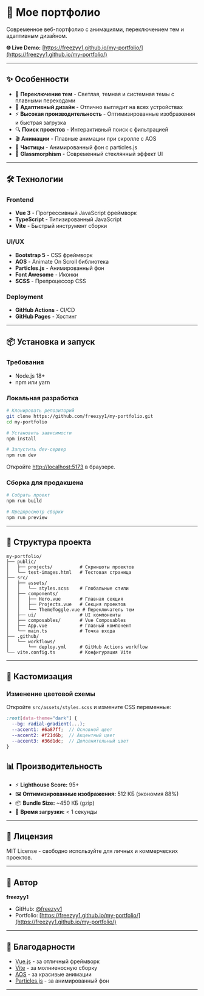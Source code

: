 # 🚀 Мое портфолио

Современное веб-портфолио с анимациями, переключением тем и адаптивным дизайном.

**🌐 Live Demo:** [https://freezyy1.github.io/my-portfolio/](https://freezyy1.github.io/my-portfolio/)

---

## ✨ Особенности

- 🎨 **Переключение тем** - Светлая, темная и системная темы с плавными переходами
- 📱 **Адаптивный дизайн** - Отлично выглядит на всех устройствах
- ⚡ **Высокая производительность** - Оптимизированные изображения и быстрая загрузка
- 🔍 **Поиск проектов** - Интерактивный поиск с фильтрацией
- 🎬 **Анимации** - Плавные анимации при скролле с AOS
- 🌟 **Частицы** - Анимированный фон с particles.js
- 💎 **Glassmorphism** - Современный стеклянный эффект UI

---

## 🛠️ Технологии

### Frontend
- **Vue 3** - Прогрессивный JavaScript фреймворк
- **TypeScript** - Типизированный JavaScript
- **Vite** - Быстрый инструмент сборки

### UI/UX
- **Bootstrap 5** - CSS фреймворк
- **AOS** - Animate On Scroll библиотека
- **Particles.js** - Анимированный фон
- **Font Awesome** - Иконки
- **SCSS** - Препроцессор CSS

### Deployment
- **GitHub Actions** - CI/CD
- **GitHub Pages** - Хостинг

---

## 📦 Установка и запуск

### Требования
- Node.js 18+
- npm или yarn

### Локальная разработка

```bash
# Клонировать репозиторий
git clone https://github.com/freezyy1/my-portfolio.git
cd my-portfolio

# Установить зависимости
npm install

# Запустить dev-сервер
npm run dev
```

Откройте [http://localhost:5173](http://localhost:5173) в браузере.

### Сборка для продакшена

```bash
# Собрать проект
npm run build

# Предпросмотр сборки
npm run preview
```

---

## 📂 Структура проекта

```
my-portfolio/
├── public/
│   ├── projects/          # Скриншоты проектов
│   └── test-images.html   # Тестовая страница
├── src/
│   ├── assets/
│   │   └── styles.scss    # Глобальные стили
│   ├── components/
│   │   ├── Hero.vue       # Главная секция
│   │   ├── Projects.vue   # Секция проектов
│   │   └── ThemeToggle.vue # Переключатель тем
│   ├── ui/                # UI компоненты
│   ├── composables/       # Vue Composables
│   ├── App.vue            # Главный компонент
│   └── main.ts            # Точка входа
├── .github/
│   └── workflows/
│       └── deploy.yml     # GitHub Actions workflow
└── vite.config.ts         # Конфигурация Vite
```

---

## 🎨 Кастомизация

### Изменение цветовой схемы

Откройте `src/assets/styles.scss` и измените CSS переменные:

```scss
:root[data-theme="dark"] {
  --bg: radial-gradient(...);
  --accent1: #6a87ff;  // Основной цвет
  --accent2: #f21d6b;  // Акцентный цвет
  --accent3: #36d1dc;  // Дополнительный цвет
}
```



## 📊 Производительность

- ⚡ **Lighthouse Score:** 95+
- 🖼️ **Оптимизированные изображения:** 512 КБ (экономия 88%)
- 📦 **Bundle Size:** ~450 КБ (gzip)
- 🚀 **Время загрузки:** < 1 секунды

---

## 📄 Лицензия

MIT License - свободно используйте для личных и коммерческих проектов.

---

## 👤 Автор

**freezyy1**

- GitHub: [@freezyy1](https://github.com/freezyy1)
- Portfolio: [https://freezyy1.github.io/my-portfolio/](https://freezyy1.github.io/my-portfolio/)

---

## 🙏 Благодарности

- [Vue.js](https://vuejs.org/) - за отличный фреймворк
- [Vite](https://vitejs.dev/) - за молниеносную сборку
- [AOS](https://michalsnik.github.io/aos/) - за красивые анимации
- [Particles.js](https://particles.js.org/) - за анимированный фон

---
